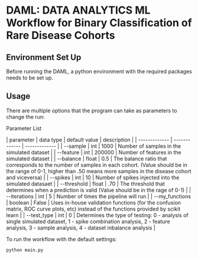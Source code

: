 # DAML: DATA ANALYTICS ML Workflow for Binary Classification of Rare Disease Cohorts

## Environment Set Up

Before running the DAML, a python environment with the required packages needs to be set up.

## Usage

There are multiple options that the program can take as parameters to change the run:

Parameter List

| parameter | data type | default value | description  |
| ------------- | ------------- | ------------- | 
| --sample | int | 1000 | Number of samples in the simulated dataset  | 
| --feature  | int | 200000 | Number of features in the simulated dataset | 
| --balance  | float  | 0.5 | The balance ratio that corresponds to the number of samples in each cohort. (Value should be in the range of 0-1, higher than .50 means more samples in the disease cohort and viceversa) |
| --spikes  | int | 10 | Number of spikes injected into the simulated datasaet | 
| --threshold | float  | .70 | The threshold that determines when a prediction is valid (Value should be in the rage of 0-1) | 
| --iterations  | int | 5 | Number of times the pipeline will run | 
| --my_functions  | boolean | False | Uses in-house validation functions (for the confusion matrix, ROC curve plots, etc) instead of the functions provided by scikit learn | 
| --test_type  | int | 0 | Determines the type of testing: 0 - analysis of single simulated dataset, 1 - spike combination analysis, 2 - feature analysis, 3 - sample analysis, 4 - dataset inbalance analysis | 

To run the workflow with the default settings: 

```bash
python main.py
``` 
